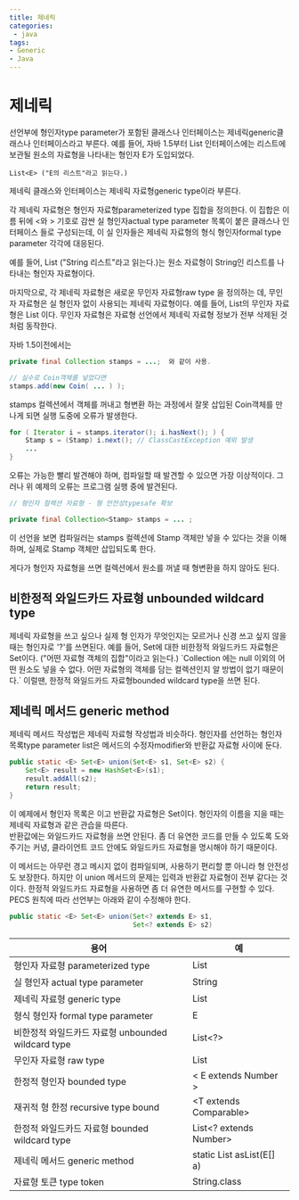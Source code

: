 ```yaml
---
title: 제네릭
categories:
 - java
tags:
- Generic
- Java
---
```



# 제네릭

선언부에 형인자type parameter가 포함된 클래스나 인터페이스는 제네릭generic클래스나 인터페이스라고 부른다.
예를 들어, 자바 1.5부터 List 인터페이스에는 리스트에 보관될 원소의 자료형을 나타내는 형인자 E가 도입되었다.

`List<E> ("E의 리스트"라고 읽는다.)`

제네릭 클래스와 인터페이스는 제네릭 자료형generic type이라 부른다.

각 제네릭 자료형은 형인자 자료형parameterized type 집합을 정의한다. 이 집합은 이름 뒤에 <와 > 기호로 감싼 실 형인자actual type parameter 목록이 붙은 클래스나 인터페이스 들로 구성되는데, 이 실 인자들은 제네릭 자료형의 형식 형인자formal type parameter 각각에 대응된다.

예를 들어, List<String> ("String 리스트"라고 읽는다.)는 원소 자료형이 String인 리스트를 나타내는 형인자 자료형이다.

마지막으로, 각 제네릭 자료형은 새로운 무인자 자료형raw type 을 정의하는 데, 무인자 자료형은 실 형인자 없이 사용되는 제네릭 자료형이다. 예를 들어, List<E>의 무인자 자료형은 List 이다. 무인자 자료형은 자료형 선언에서 제네릭 자료형 정보가 전부 삭제된 것처럼 동작한다.

자바 1.5이전에서는

```java
private final Collection stamps = ...;  와 같이 사용.

// 실수로 Coin객체를 넣었다면
stamps.add(new Coin( ... ) );
```
stamps 컬렉션에서 객체를 꺼내고 형변환 하는 과정에서 잘못 삽입된 Coin객체를 만나게 되면 실행 도중에 오류가 발생한다.

```java
for ( Iterator i = stamps.iterator(); i.hasNext(); ) {  
    Stamp s = (Stamp) i.next(); // ClassCastException 예외 발생  
    ...  
}  
```

오류는 가능한 빨리 발견해야 하며, 컴파일할 때 발견할 수 있으면 가장 이상적이다. 그러나 위 예제의 오류는 프로그램 실행 중에 발견된다.
```java
// 형인자 컬렉션 자료형 - 형 안전성typesafe 확보

private final Collection<Stamp> stamps = ... ;
```
이 선언을 보면 컴파일러는 stamps 컬렉션에 Stamp 객체만 넣을 수 있다는 것을 이해하며, 실제로 Stamp 객체만 삽입되도록 한다.

게다가 형인자 자료형을 쓰면 컬렉션에서 원소를 꺼낼 때 형변환을 하지 않아도 된다.

## 비한정적 와일드카드 자료형 unbounded wildcard type

제네릭 자료형을 쓰고 싶으나 실제 형 인자가 무엇인지는 모르거나 신경 쓰고 싶지 않을 때는 형인자로 '?'를 쓰면된다.
예를 들어, Set<E>에 대한 비한정적 와일드카드 자료형은 Set<?>이다. ("어떤 자료형 객체의 집합"이라고 읽는다.)
`Collection<?> 에는 null 이외의 어떤 원소도 넣을 수 없다. 어떤 자료형의 객체를 담는 컬렉션인지 알 방법이 없기 때문이다.`
이럴땐, 한정적 와일드카드 자료형bounded wildcard type을 쓰면 된다.

## 제네릭 메서드 generic method

제네릭 메서드 작성법은 제네릭 자료형 작성법과 비슷하다. 형인자를 선언하는 형인자 목록type parameter list은 메서드의 수정자modifier와 반환값 자료형 사이에 둔다.

```java
public static <E> Set<E> union(Set<E> s1, Set<E> s2) {
    Set<E> result = new HashSet<E>(s1);
    result.addAll(s2);
    return result;
}
```

이 예제에서 형인자 목록은 <E>이고 반환값 자료형은 Set<E>이다. 형인자의 이름을 지을 때는 제네릭 자료형과 같은 관습을 따른다.  
반환값에는 와일드카드 자료형을 쓰면 안된다. 좀 더 유연한 코드를 만들 수 있도록 도와주기는 커녕, 클라이언트 코드 안에도 와일드카드 자료형을 명시해야 하기 때문이다.

이 메서드는 아무런 경고 메시지 없이 컴파일되며, 사용하기 편리할 뿐 아니라 형 안전성도 보장한다. 하지만 이 union 메서드의 문제는 입력과 반환값 자료형이 전부 같다는 것이다.
한정적 와일드카드 자료형을 사용하면 좀 더 유연한 메서드를 구현할 수 있다.
PECS 원칙에 따라 선언부는 아래와 같이 수정해야 한다.
```java
public static <E> Set<E> union(Set<? extends E> s1,
                               Set<? extends E> s2)
```

용어 | 예  
-------- | --------  
형인자 자료형 parameterized type   | List<String>  
실 형인자 actual type parameter | String  
제네릭 자료형 generic type | List<E>  
형식 형인자 formal type parameter | E  
비한정적 와일드카드 자료형 unbounded wildcard type | List<?>  
무인자 자료형 raw type | List  
한정적 형인자 bounded type | 	< E extends Number >  
재귀적 형 한정 recursive type bound | <T extends Comparable<T>>  
한정적 와일드카드 자료형 bounded wildcard type | List<? extends Number>  
제네릭 메서드 generic method | static <E> List<E> asList(E[] a)  
자료형 토큰 type token | String.class  
